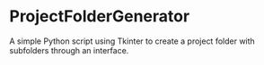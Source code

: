 # ProjectFolderGenerator
 A simple Python script using Tkinter to create a project folder with subfolders through an interface.
